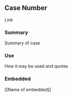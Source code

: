 
## Case Number

Link

### Summary

Summary of case

### Use

How it may be used and quotes

### Embedded

[[Name of embedded]]
